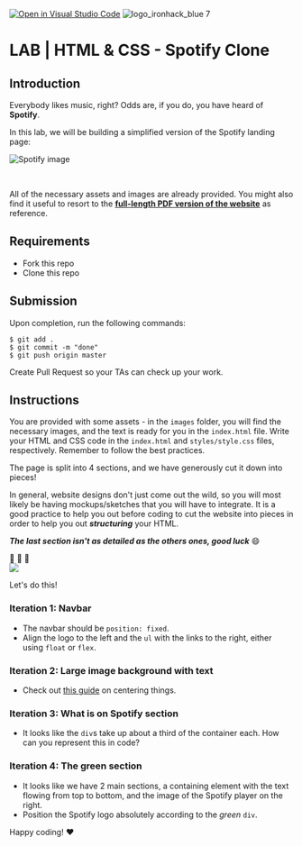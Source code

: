 [![Open in Visual Studio Code](https://classroom.github.com/assets/open-in-vscode-c66648af7eb3fe8bc4f294546bfd86ef473780cde1dea487d3c4ff354943c9ae.svg)](https://classroom.github.com/online_ide?assignment_repo_id=8129760&assignment_repo_type=AssignmentRepo)
![logo_ironhack_blue 7](https://user-images.githubusercontent.com/23629340/40541063-a07a0a8a-601a-11e8-91b5-2f13e4e6b441.png)

# LAB | HTML & CSS - Spotify Clone

## Introduction

Everybody likes music, right? Odds are, if you do, you have heard of **Spotify**.

In this lab, we will be building a simplified version of the Spotify landing page:

![Spotify image](https://i.imgur.com/xVD0bm6.jpg)

<br>

All of the necessary assets and images are already provided. You might also find it useful to resort to the **[full-length PDF version of the website](https://s3-eu-west-1.amazonaws.com/ih-materials/uploads/spotify-prototype.pdf)** as reference.

## Requirements

- Fork this repo
- Clone this repo

## Submission

Upon completion, run the following commands:

```shell
$ git add .
$ git commit -m "done"
$ git push origin master
```

Create Pull Request so your TAs can check up your work.

## Instructions

You are provided with some assets - in the `images` folder, you will find the necessary images, and the text is ready for you in the `index.html` file. Write your HTML and CSS code in the `index.html` and `styles/style.css` files, respectively. Remember to follow the best practices.

The page is split into 4 sections, and we have generously cut it down into pieces!

In general, website designs don't just come out the wild, so you will most likely be having mockups/sketches that you will have to integrate. It is a good practice to help you out before coding to cut the website into pieces in order to help you out _**structuring**_ your HTML.

_**The last section isn't as detailed as the others ones, good luck**_ :smile:

:muscle: :muscle: :muscle:
<br>
![](https://res.cloudinary.com/ihwebdeb/image/upload/v1571085836/Ironhack/spotify-prototype_1x_ahk8ep.jpg)

Let's do this!

### Iteration 1: Navbar

- The navbar should be `position: fixed`.
- Align the logo to the left and the `ul` with the links to the right, either using `float` or `flex`.

### Iteration 2: Large image background with text

- Check out [this guide](https://css-tricks.com/centering-css-complete-guide/) on centering things.

### Iteration 3: What is on Spotify section

- It looks like the `div`s take up about a third of the container each. How can you represent this in code?

### Iteration 4: The green section

- It looks like we have 2 main sections, a containing element with the text flowing from top to bottom, and the image of the Spotify player on the right.
- Position the Spotify logo absolutely according to the _green_ `div`.

Happy coding! :heart:
